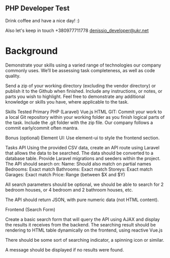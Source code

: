 ## PHP Developer Test 

Drink coffee and have a nice day! :)

Also let's keep in touch +380977711778 denissio_developer@ukr.net

# Background 

Demonstrate your skills using a varied range of technologies our company commonly uses. 
We’ll be assessing task completeness, as well as code quality. 

Send a zip of your working directory (excluding the vendor directory) or publish it to the Github when finished. Include any instructions, or notes, or parts you wish to highlight. Feel free to demonstrate any additional knowledge or skills you have, where applicable to the task. 

Skills Tested 
Primary 
PHP (Laravel)
Vue.js
HTML
GIT: Commit your work to a local Git repository within your working folder as you finish logical parts of the task. Include the .git folder with the zip file. Our company follows a commit early/commit often mantra.

Bonus (optional) 
Element UI: Use element-ui to style the frontend section.

Tasks 
API 
Using the provided CSV data, create an API route using Laravel that allows the data to be searched. 
The data should be converted to a database table. Provide Laravel migrations and seeders within the project. 
The API should search on: 
Name: Should also match on partial names
Bedrooms: Exact match
Bathrooms: Exact match 
Storeys: Exact match 
Garages: Exact match 
Price: Range (between $X and $Y) 
 
All search parameters should be optional, we should be able to search for 2 bedroom houses, or 4 bedroom and 2 bathroom houses, etc. 
 
The API should return JSON, with pure numeric data (not HTML content). 
 
Frontend (Search Form) 
 
Create a basic search form that will query the API using AJAX and display the results it receives from the backend. The searching result should be rendering to HTML table dynamically on the frontend, using reactive Vue.js

There should be some sort of searching indicator, a spinning icon or similar. 
 
A message should be displayed if no results were found. 
